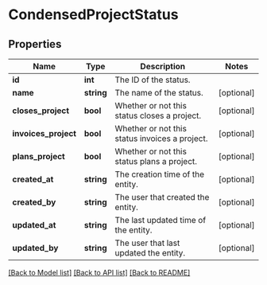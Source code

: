 # CondensedProjectStatus

## Properties
Name | Type | Description | Notes
------------ | ------------- | ------------- | -------------
**id** | **int** | The ID of the status. | 
**name** | **string** | The name of the status. | [optional] 
**closes_project** | **bool** | Whether or not this status closes a project. | [optional] 
**invoices_project** | **bool** | Whether or not this status invoices a project. | [optional] 
**plans_project** | **bool** | Whether or not this status plans a project. | [optional] 
**created_at** | **string** | The creation time of the entity. | [optional] 
**created_by** | **string** | The user that created the entity. | [optional] 
**updated_at** | **string** | The last updated time of the entity. | [optional] 
**updated_by** | **string** | The user that last updated the entity. | [optional] 

[[Back to Model list]](../README.md#documentation-for-models) [[Back to API list]](../README.md#documentation-for-api-endpoints) [[Back to README]](../README.md)


